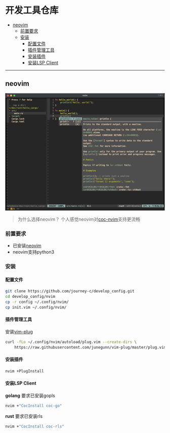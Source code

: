 # 开发工具仓库

- [neovim](#neovim)
  * [前置要求](#----)
  * [安装](#--)
    + [配置文件](#----)
    + [插件管理工具](#------)
    + [安装插件](#----)
    + [安装LSP Client](#--lsp-client)

---

## neovim

![neovim_bg](nvim/images/neovim_bg.png)

> 为什么选择neovim？
>   个人感觉neovim对[coc-nvim](https://github.com/neoclide/coc.nvim)支持更流畅

### 前置要求
- 已安装[neovim](https://neovim.io/)
- neovim支持python3

### 安装
#### 配置文件
```bash
git clone https://github.com/journey-c/develop_config.git
cd develop_config/nvim
cp -r config ~/.config/nvim/
cp init.vim ~/.config/nvim/
```

#### 插件管理工具
安装[vim-plug](https://github.com/junegunn/vim-plug)
```bash
curl -fLo ~/.config/nvim/autoload/plug.vim --create-dirs \
    https://raw.githubusercontent.com/junegunn/vim-plug/master/plug.vim
```

#### 安装插件
```bash
nvim +PlugInstall
```

#### 安装LSP Client
**golang**
要求已安装gopls
```bash
nvim +"CocInstall coc-go"
```
**rust**
要求已安装rls
```bash
nvim +"CocInstall coc-rls"
```
